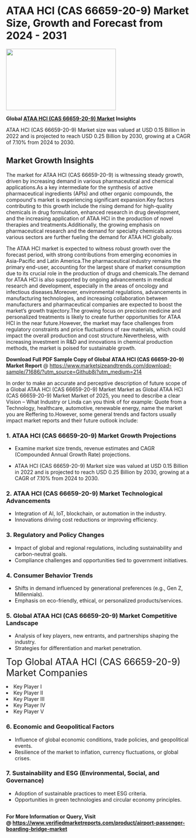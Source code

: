 <H1>ATAA HCl (CAS 66659-20-9) Market Size, Growth and Forecast from 2024 - 2031</H1><img class="aligncenter size-medium wp-image-584254" src="https://thirdeyenews.in/wp-content/uploads/2024/09/Global-Market-Research-300x168.jpeg" alt="" width="300" height="168" /><p><strong>Global&nbsp;<a href="https://www.marketsizeandtrends.com/download-sample/71686/?utm_source=Github8j?utm_medium=214">ATAA HCl (CAS 66659-20-9) Market</a> Insights</strong></p><p>ATAA HCl (CAS 66659-20-9) Market size was valued at USD 0.15 Billion in 2022 and is projected to reach USD 0.25 Billion by 2030, growing at a CAGR of 7.10% from 2024 to 2030.</p><p><h2>Market Growth Insights</h2> <p>The market for ATAA HCl (CAS 66659-20-9) is witnessing steady growth, driven by increasing demand in various pharmaceutical and chemical applications.As a key intermediate for the synthesis of active pharmaceutical ingredients (APIs) and other organic compounds, the compound's market is experiencing significant expansion.Key factors contributing to this growth include the rising demand for high-quality chemicals in drug formulation, enhanced research in drug development, and the increasing application of ATAA HCl in the production of novel therapies and treatments.Additionally, the growing emphasis on pharmaceutical research and the demand for specialty chemicals across various sectors are further fueling the demand for ATAA HCl globally. </p> <p>The ATAA HCl market is expected to witness robust growth over the forecast period, with strong contributions from emerging economies in Asia-Pacific and Latin America.The pharmaceutical industry remains the primary end-user, accounting for the largest share of market consumption due to its crucial role in the production of drugs and chemicals.The demand for ATAA HCl is also supported by ongoing advancements in medical research and development, especially in the areas of oncology and infectious diseases.Moreover, environmental regulations, advancements in manufacturing technologies, and increasing collaboration between manufacturers and pharmaceutical companies are expected to boost the market’s growth trajectory.The growing focus on precision medicine and personalized treatments is likely to create further opportunities for ATAA HCl in the near future.However, the market may face challenges from regulatory constraints and price fluctuations of raw materials, which could impact the overall production and cost structure.Nevertheless, with increasing investment in R&D and innovations in chemical production methods, the market is poised for sustainable growth.</p><p><span class=""><strong>Download Full PDF Sample Copy of Global ATAA HCl (CAS 66659-20-9) Market Report</strong> @ <a href="https://www.marketsizeandtrends.com/download-sample/71686/?utm_source=Github8j?utm_medium=214" target="_blank">https://www.marketsizeandtrends.com/download-sample/71686/?utm_source=Github8j?utm_medium=214</a></span></p><p>In order to make an accurate and perceptive description of future scope of a Global&nbsp;ATAA HCl (CAS 66659-20-9) Market Market as Global&nbsp;ATAA HCl (CAS 66659-20-9) Market Market of 2025, you need to describe a clear Vision &ndash; What Industry or Linda can you think of for example: Quote from a Technology, healthcare, automotive, renewable energy, name the market you are Reffering to.However, some general trends and factors usually impact market reports and their future outlook include:</p><h3>1.&nbsp;<strong>ATAA HCl (CAS 66659-20-9) Market Growth Projections</strong></h3><ul><li>Examine market size trends, revenue estimates and CAGR (Compounded Annual Growth Rate) projections.</li><li><p>ATAA HCl (CAS 66659-20-9) Market size was valued at USD 0.15 Billion in 2022 and is projected to reach USD 0.25 Billion by 2030, growing at a CAGR of 7.10% from 2024 to 2030.</p></li></ul><h3>2.&nbsp;<strong>ATAA HCl (CAS 66659-20-9) Market Technological Advancements</strong></h3><ul><li>Integration of AI, IoT, blockchain, or automation in the industry.</li><li>Innovations driving cost reductions or improving efficiency.</li></ul><h3>3.&nbsp;<strong>Regulatory and Policy Changes</strong></h3><ul><li>Impact of global and regional regulations, including sustainability and carbon-neutral goals.</li><li>Compliance challenges and opportunities tied to government initiatives.</li></ul><h3>4.&nbsp;<strong>Consumer Behavior Trends</strong></h3><ul><li>Shifts in demand influenced by generational preferences (e.g., Gen Z, Millennials).</li><li>Emphasis on eco-friendly, ethical, or personalized products/services.</li></ul><h3>5.&nbsp;<strong>Global ATAA HCl (CAS 66659-20-9) Market Competitive Landscape</strong></h3><ul><li>Analysis of key players, new entrants, and partnerships shaping the industry.</li><li>Strategies for differentiation and market penetration.</li></ul><p data-pm-slice="1 1 []"><span style="color: inherit; font-family: inherit; font-size: 25px;">Top Global ATAA HCl (CAS 66659-20-9) Market Companies</span></p><div class="" data-test-id=""><p><li>Key Player I</li><li> Key Player II</li><li> Key Player III</li><li> Key Player IV</li><li> Key Player V</li></p></div><h3>6.&nbsp;<strong>Economic and Geopolitical Factors</strong></h3><ul><li>Influence of global economic conditions, trade policies, and geopolitical events.</li><li>Resilience of the market to inflation, currency fluctuations, or global crises.</li></ul><h3>7.&nbsp;<strong>Sustainability and ESG (Environmental, Social, and Governance)</strong></h3><ul><li>Adoption of sustainable practices to meet ESG criteria.</li><li>Opportunities in green technologies and circular economy principles.</li></ul><h2><strong style="font-size: 14px;">For More Information or Query, Visit @&nbsp;</strong><a style="background-color: #ffffff; font-size: 14px;" href="https://www.marketsizeandtrends.com/report/ataa-hcl-cas-66659-20-9-market/" target="_blank">https://www.verifiedmarketreports.com/product/airport-passenger-boarding-bridge-market</a></h2>